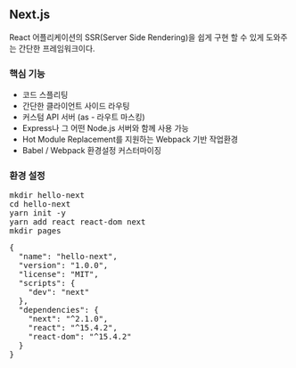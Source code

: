 ## Next.js
React 어플리케이션의 SSR(Server Side Rendering)을 쉽게 구현 할 수 있게 도와주는 간단한 프레임워크이다.

<h3>핵심 기능</h3>
<ul>
  <li>코드 스플리팅</li>
  <li>간단한 클라이언트 사이드 라우팅</li>
  <li>커스텀 API 서버 (as - 라우트 마스킹)</li>
  <li>Express나 그 어떤 Node.js 서버와 함께 사용 가능</li>
  <li>Hot Module Replacement를 지원하는 Webpack 기반 작업환경</li>
  <li>Babel / Webpack 환경설정 커스터마이징</li>
</ul>

<h3>환경 설정</h3>
<pre>
mkdir hello-next
cd hello-next
yarn init -y
yarn add react react-dom next
mkdir pages
</pre>
<pre>
{
  "name": "hello-next",
  "version": "1.0.0",
  "license": "MIT",
  "scripts": {
    "dev": "next"
  },
  "dependencies": {
    "next": "^2.1.0",
    "react": "^15.4.2",
    "react-dom": "^15.4.2"
  }
}
</pre>
